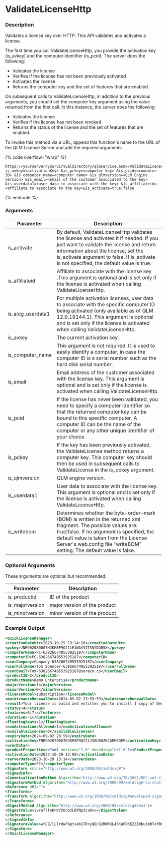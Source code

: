 # ValidateLicenseHttp

### Description

Validates a license key over HTTP. This API validates and activates a license.

The first time you call ValidateLicenseHttp, you provide the activation key (is\_avkey) and the computer identifier (is\_pcid). The server does the following:

* Validates the license
* Verifies if the license has not been previously activated
* Activates the license
* Returns the computer key and the set of features that are enabled.

On subsequent calls to ValidateLicenseHttp, in addition to the previous arguments, you should set the computer key argument using the value returned from the first call. In this instance, the server does the following:

* Validates the license
* Verifies if the license has not been revoked
* Returns the status of the license and the set of features that are enabled.

To invoke this method via a URL, append this function's name to the URL of the QLM License Server and add the required arguments.

{% code overflow="wrap" %}
```http
https://yourserver/yourvirtualdirectory/qlmservice.asmx/ValidateLicenseHttp?is_avkey=<activationKey> &is_pckey=<computer key> &is_pcid=<computer ID> &is_computer_name=<computer name> &is_qlmversion=<QLM Engine version> &is_email=<email of the customer associated to the key> &is_userdata1=<user data to associate with the key> &is_affiliateid=<affiliate to associate to the key>&is_activate=true|false
```
{% endcode %}

### Arguments

| Parameter           | Description                                                                                                                                                                                                                                                                   |
| ------------------- | ----------------------------------------------------------------------------------------------------------------------------------------------------------------------------------------------------------------------------------------------------------------------------- |
| is\_activate        | By default, ValidateLicenseHttp validates the license and activates it if needed. If you just want to validate the license and return information about the license, set the is\_activate argument to false. If is\_activate is not specified, the default value is true.     |
| is\_affiliateid     | Affiliate to associate with the license key .This argument is optional and is set only if the license is activated when calling ValidateLicenseHttp.                                                                                                                          |
| is\_alog\_userdata1 | For multiple activation licenses, user data to associate with the specific computer ID being activated (only available as of QLM 12.0.19144.1). This argument is optional and is set only if the license is activated when calling ValidateLicenseHttp.                       |
| is\_avkey           | The current activation key.                                                                                                                                                                                                                                                   |
| is\_computer\_name  | This argument is not required. It is used to easily identify a computer, in case the computer ID is a serial number such as the hard disk serial number.                                                                                                                      |
| is\_email           | Email address of the customer associated with the license key. This argument is optional and is set only if the license is activated when calling ValidateLicenseHttp.                                                                                                        |
| is\_pcid            | If the license has never been validated, you need to specify a computer identifier so that the returned computer key can be bound to this specific computer. A computer ID can be the name of the computer or any other unique identifier of your choice.                     |
| is\_pckey           | If the key has been previously activated, the ValidateLicense method returns a computer key. This computer key should then be used in subsequent calls to ValidateLicense in the is\_pckey argument.                                                                          |
| is\_qlmversion      | QLM engine version.                                                                                                                                                                                                                                                           |
| is\_userdata1       | User data to associate with the license key. This argument is optional and is set only if the license is activated when calling ValidateLicenseHttp.                                                                                                                          |
| is\_writebom        | Determines whether the byte-order-mark (BOM) is written in the returned xml fragment. The possible values are: true\|false. If no argument is specified, the default value is taken from the License Server's web.config file "writeBOM" setting. The default value is false. |

### Optional Arguments

These arguments are optional but recommended.

| Parameter        | Description                  |
| ---------------- | ---------------------------- |
| is\_productid    | ID of the product            |
| is\_majorversion | major version of the product |
| is\_minorversion | minor version of the product |

### Example Output

```xml
<QuickLicenseManager>
<creationDateUtc>2023-10-29 13:14:26</creationDateUtc>
<pckey>JNR9020800G7HJKM8P9Q211E4WAYSITSNYDGB5X</pckey>
<computerName>PC-638266749553925187</computerName>
<computerID>PC-638266749553925187</computerID>
<userCompany>Company-638266749553925187</userCompany>
<userFullName>Tom Spencer-638266749553925187</userFullName>
<userEmail>Tom-638266749553925187@soraco.co</userEmail>
<productID>2</productID>
<productName>Demo Enterprise</productName>
<majorVersion>1</majorVersion>
<minorVersion>0</minorVersion>
<licenseModel>subscription</licenseModel>
<maintenanceRenewalDate>2024-09-02 23:59:59</maintenanceRenewalDate>
<result>Your license is valid and entitles you to install 1 copy of Demo Enterprise. Your license expires on 9/2/2024. Your maintenance plan expires on 9/2/2024.</result>
<status>4</status>
<features>0:7;</features>
<duration>-1</duration>
<floatingSeats>1</floatingSeats>
<numActivationsAllowed>1</numActivationsAllowed>
<availableLicenses>0</availableLicenses>
<expiryDate>2024-09-02 23:59</expiryDate>
<activationKey>FNR9020700G7HJKM8P9Q211JSEUB6ZKJAPHBQEP</activationKey>
<userData/>
<productProperties><?xml version="1.0" encoding="utf-8"?><ProductProperties><Property ID="{8ff1b8b6-1a9a-4205-bdbc-1182d94a8d61}" name="asset1" category="category1" value="123" type="int" help="help text for category 1, property 2" lastDefinitionUpdate="2023-10-19 16:47:50" lastValueUpdate="2023-10-29 13:13:55" expiryDate="0001-01-01 00:00:00" operation="None"></Property><Property ID="{d0d05fd7-91b8-4037-88e3-5a7a82cdfac4}" name="compressors" category="championx" defaultValue="0" value="5" type="int" help="help text for category 2, property 3" lastDefinitionUpdate="2023-10-19 16:45:25" lastValueUpdate="2023-10-29 13:14:01" expiryDate="2023-10-27 00:00:00" operation="None"></Property><Property ID="{22a8d53a-2b51-4502-9f85-193b5f743b3b}" name="asset2" category="category1" value="456" type="int" help="help text for category 1, property 1" lastDefinitionUpdate="2023-10-19 16:47:59" lastValueUpdate="2023-10-29 13:13:57" expiryDate="0001-01-01 00:00:00" operation="None"></Property><Property ID="{352cdecb-3a4d-4a86-bfc7-64ff156da5a3}" name="maxDaysOffline" category="category" defaultValue="-1" value="7" type="int" help="" lastDefinitionUpdate="2023-10-03 16:16:44" lastValueUpdate="2023-10-29 13:14:06" expiryDate="0001-01-01 00:00:00" operation="None"></Property><Property ID="{ac561506-0e76-4998-a282-9575706458f1}" name="property_1" category="category" defaultValue="" value="abc" type="string" help="" lastDefinitionUpdate="0001-01-01 00:00:00" lastValueUpdate="2023-10-29 13:14:10" expiryDate="0001-01-01 00:00:00" operation="None"></Property><Property ID="{f0da08fc-a8e6-4771-8c97-1b19cb2663b2}" name="property_2" category="category" defaultValue="" value="def" type="string" help="" lastDefinitionUpdate="0001-01-01 00:00:00" lastValueUpdate="2023-10-29 13:14:15" expiryDate="0001-01-01 00:00:00" operation="None"></Property><Property ID="{fee3dd57-2423-4e91-a40a-24c7cd4c2cbf}" name="property_3" category="category" defaultValue="" value="hij" type="string" help="" lastDefinitionUpdate="0001-01-01 00:00:00" lastValueUpdate="2023-10-29 13:14:19" expiryDate="0001-01-01 00:00:00" operation="None"></Property></ProductProperties></productProperties>
<activationDate>2023-10-29 13:00</activationDate>
<serverDate>2023-10-29 13:14</serverDate>
<computerType>PC</computerType>
<Signature xmlns="http://www.w3.org/2000/09/xmldsig#">
<SignedInfo>
<CanonicalizationMethod Algorithm="http://www.w3.org/TR/2001/REC-xml-c14n-20010315"/>
<SignatureMethod Algorithm="http://www.w3.org/2000/09/xmldsig#rsa-sha1"/>
<Reference URI="">
<Transforms>
<Transform Algorithm="http://www.w3.org/2000/09/xmldsig#enveloped-signature"/>
</Transforms>
<DigestMethod Algorithm="http://www.w3.org/2000/09/xmldsig#sha1"/>
<DigestValue>ivruflfoKnKY20cbJLBTNp3caRc=</DigestValue>
</Reference>
</SignedInfo>
<SignatureValue>wYCZ/lLlrdwF6ptx4b1TR+yQO/Q2RWRXL4SKuP8KE2ZI0buimBTofRGvEY3Ncjt1vj4lL1d5EHqVJm4x3TYJnYxklaxVGORGcmHagDt/et9jTxuhGc50AnvsUOUNfz0MwKkilNX0VypkVOOvLZDRIym/C5R0j+ZO2OT9FBJwJl4=</SignatureValue>
</Signature>
</QuickLicenseManager>
```
